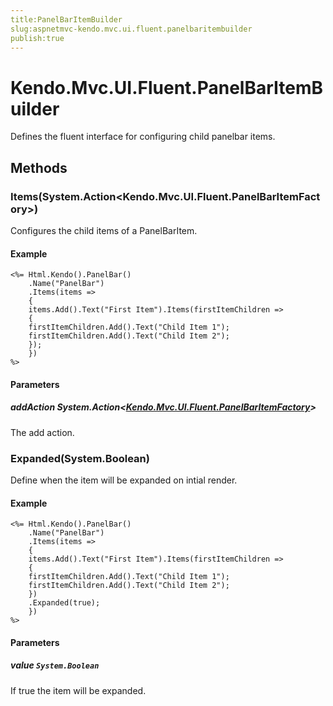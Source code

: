 ```yaml
---
title:PanelBarItemBuilder
slug:aspnetmvc-kendo.mvc.ui.fluent.panelbaritembuilder
publish:true
---
```


# Kendo.Mvc.UI.Fluent.PanelBarItemBuilder
Defines the fluent interface for configuring child panelbar items.



## Methods

### Items(System.Action\<Kendo.Mvc.UI.Fluent.PanelBarItemFactory\>)
Configures the child items of a PanelBarItem.

#### Example

    <%= Html.Kendo().PanelBar()
        .Name("PanelBar")
        .Items(items =>
        {
        items.Add().Text("First Item").Items(firstItemChildren =>
        {
        firstItemChildren.Add().Text("Child Item 1");
        firstItemChildren.Add().Text("Child Item 2");
        });
        })
    %>
        


#### Parameters

##### addAction System.Action<[Kendo.Mvc.UI.Fluent.PanelBarItemFactory](/api/wrappers/aspnet-mvc/Kendo.Mvc.UI.Fluent/PanelBarItemFactory)>
The add action.




### Expanded(System.Boolean)
Define when the item will be expanded on intial render.

#### Example

    <%= Html.Kendo().PanelBar()
        .Name("PanelBar")
        .Items(items =>
        {
        items.Add().Text("First Item").Items(firstItemChildren =>
        {
        firstItemChildren.Add().Text("Child Item 1");
        firstItemChildren.Add().Text("Child Item 2");
        })
        .Expanded(true);
        })
    %>
        


#### Parameters

##### value `System.Boolean`
If true the item will be expanded.





